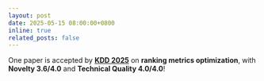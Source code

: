 ```yaml
---
layout: post
date: 2025-05-15 08:00:00+0800
inline: true
related_posts: false
---
```


One paper is accepted by **[KDD 2025](https://kdd2025.kdd.org/)** on **ranking metrics optimization**, with **Novelty 3.6/4.0** and **Technical Quality 4.0/4.0**!
